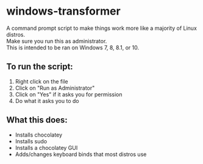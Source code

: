 # windows-transformer
A command prompt script to make things work more like a majority of Linux distros.  
Make sure you run this as administrator.  
This is intended to be ran on Windows 7, 8, 8.1, or 10.  

## To run the script:  
1. Right click on the file  
2. Click on "Run as Administrator"  
3. Click on "Yes" if it asks you for permission  
4. Do what it asks you to do

## What this does:
- Installs chocolatey
- Installs sudo
- Installs a chocolatey GUI
- Adds/changes keyboard binds that most distros use
